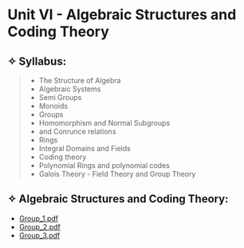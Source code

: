 # Unit VI - Algebraic Structures and Coding Theory 

## &#10023; Syllabus:

> * The Structure of Algebra 
> * Algebraic Systems 
> * Semi Groups
> * Monoids 
> * Groups 
> * Homomorphism and Normal Subgroups 
> * and Conrunce relations 
> * Rings 
> * Integral Domains and Fields 
> * Coding theory
> * Polynomial Rings and polynomial codes 
> * Galois Theory - Field Theory and Group Theory 

## &#10023; Algebraic Structures and Coding Theory:

* [Group_1.pdf](https://github.com/shreyaschavhan/end-sem-notes2021/files/6411608/Group_1.pdf)
* [Group_2.pdf](https://github.com/shreyaschavhan/end-sem-notes2021/files/6411609/Group_2.pdf)
* [Group_3.pdf](https://github.com/shreyaschavhan/end-sem-notes2021/files/6411610/Group_3.pdf)


